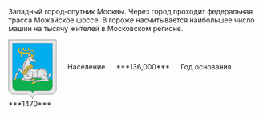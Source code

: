 <!--2022-01-11 01:24:04-->
Западный город-спутник Москвы.
Через город проходит федеральная трасса Можайское шоссе.
В гороже насчитывается наибольшее число машин на тысячу жителей в Московском регионе.

<span class="dt">
  <img src="Odintsovo.gif" align="middle" width="96px"> &emsp; 
<span class="dtc">
  Население &emsp; ***136,000*** &emsp;
  Год&nbsp;основания &emsp; ***1470***
</span>
</span>